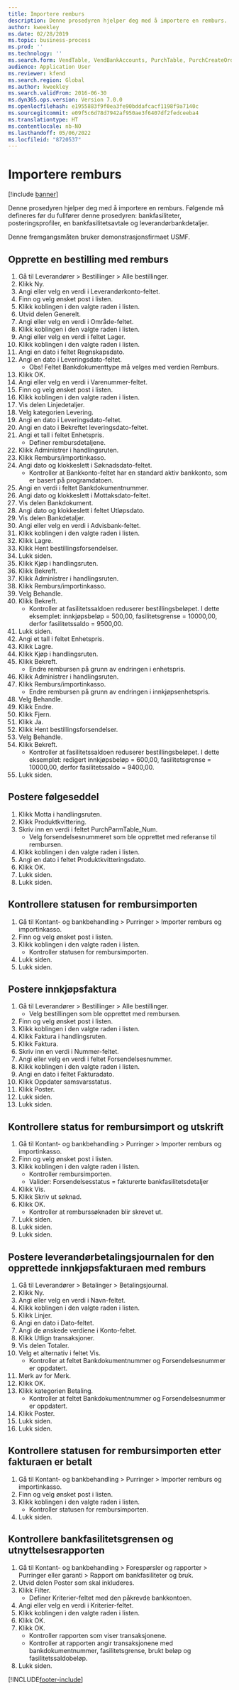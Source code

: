 ```yaml
---
title: Importere remburs
description: Denne prosedyren hjelper deg med å importere en remburs.
author: kweekley
ms.date: 02/28/2019
ms.topic: business-process
ms.prod: ''
ms.technology: ''
ms.search.form: VendTable, VendBankAccounts, PurchTable, PurchCreateOrder, InventItemIdLookupPurchase, BankLCImport,  PurchEditLines, VendEditInvoice, SrsReportViewerForm, LedgerJournalTable, LedgerJournalTransVendPaym, VendOpenTrans, SysQueryForm, BankAccountTableLookUp
audience: Application User
ms.reviewer: kfend
ms.search.region: Global
ms.author: kweekley
ms.search.validFrom: 2016-06-30
ms.dyn365.ops.version: Version 7.0.0
ms.openlocfilehash: e1955883f9f0ea3fe90bddafcacf1198f9a7140c
ms.sourcegitcommit: e09f5c6d78d7942af950ae3f6407df2fedceeba4
ms.translationtype: HT
ms.contentlocale: nb-NO
ms.lasthandoff: 05/06/2022
ms.locfileid: "8720537"
---
```

# <a name="import-letter-of-credit"></a>Importere remburs

[!include [banner](../../includes/banner.md)]

Denne prosedyren hjelper deg med å importere en remburs. Følgende må defineres før du fullfører denne prosedyren: bankfasiliteter, posteringsprofiler, en bankfasilitetsavtale og leverandørbankdetaljer.

Denne fremgangsmåten bruker demonstrasjonsfirmaet USMF.


## <a name="create-a-purchase-order-with-letter-of-credit"></a>Opprette en bestilling med remburs
1. Gå til Leverandører > Bestillinger > Alle bestillinger.
2. Klikk Ny.
3. Angi eller velg en verdi i Leverandørkonto-feltet.
4. Finn og velg ønsket post i listen.
5. Klikk koblingen i den valgte raden i listen.
6. Utvid delen Generelt.
7. Angi eller velg en verdi i Område-feltet.
8. Klikk koblingen i den valgte raden i listen.
9. Angi eller velg en verdi i feltet Lager.
10. Klikk koblingen i den valgte raden i listen.
11. Angi en dato i feltet Regnskapsdato.
12. Angi en dato i Leveringsdato-feltet.
    * Obs!  Feltet Bankdokumenttype må velges med verdien Remburs.  
13. Klikk OK.
14. Angi eller velg en verdi i Varenummer-feltet.
15. Finn og velg ønsket post i listen.
16. Klikk koblingen i den valgte raden i listen.
17. Vis delen Linjedetaljer.
18. Velg kategorien Levering.
19. Angi en dato i Leveringsdato-feltet.
20. Angi en dato i Bekreftet leveringsdato-feltet.
21. Angi et tall i feltet Enhetspris.
    * Definer rembursdetaljene.  
22. Klikk Administrer i handlingsruten.
23. Klikk Remburs/importinkasso.
24. Angi dato og klokkeslett i Søknadsdato-feltet.
    * Kontroller at Bankkonto-feltet har en standard aktiv bankkonto, som er basert på programdatoen.  
25. Angi en verdi i feltet Bankdokumentnummer.
26. Angi dato og klokkeslett i Mottaksdato-feltet.
27. Vis delen Bankdokument.
28. Angi dato og klokkeslett i feltet Utløpsdato.
29. Vis delen Bankdetaljer.
30. Angi eller velg en verdi i Advisbank-feltet.
31. Klikk koblingen i den valgte raden i listen.
32. Klikk Lagre.
33. Klikk Hent bestillingsforsendelser.
34. Lukk siden.
35. Klikk Kjøp i handlingsruten.
36. Klikk Bekreft.
37. Klikk Administrer i handlingsruten.
38. Klikk Remburs/importinkasso.
39. Velg Behandle.
40. Klikk Bekreft.
    * Kontroller at fasilitetssaldoen reduserer bestillingsbeløpet.  I dette eksemplet: innkjøpsbeløp = 500,00, fasilitetsgrense = 10000,00, derfor fasilitetssaldo = 9500,00.  
41. Lukk siden.
42. Angi et tall i feltet Enhetspris.
43. Klikk Lagre.
44. Klikk Kjøp i handlingsruten.
45. Klikk Bekreft.
    * Endre rembursen på grunn av endringen i enhetspris.  
46. Klikk Administrer i handlingsruten.
47. Klikk Remburs/importinkasso.
    * Endre rembursen på grunn av endringen i innkjøpsenhetspris.  
48. Velg Behandle.
49. Klikk Endre.
50. Klikk Fjern.
51. Klikk Ja.
52. Klikk Hent bestillingsforsendelser.
53. Velg Behandle.
54. Klikk Bekreft.
    * Kontroller at fasilitetssaldoen reduserer bestillingsbeløpet.  I dette eksemplet: redigert innkjøpsbeløp = 600,00, fasilitetsgrense = 10000,00, derfor fasilitetssaldo = 9400,00.  
55. Lukk siden.

## <a name="post-packing-slip"></a>Postere følgeseddel
1. Klikk Motta i handlingsruten.
2. Klikk Produktkvittering.
3. Skriv inn en verdi i feltet PurchParmTable_Num.
    * Velg forsendelsesnummeret som ble opprettet med referanse til rembursen.  
4. Klikk koblingen i den valgte raden i listen.
5. Angi en dato i feltet Produktkvitteringsdato.
6. Klikk OK.
7. Lukk siden.
8. Lukk siden.

## <a name="verify-import-letter-of-credit-status"></a>Kontrollere statusen for rembursimporten
1. Gå til Kontant- og bankbehandling > Purringer > Importer remburs og importinkasso.
2. Finn og velg ønsket post i listen.
3. Klikk koblingen i den valgte raden i listen.
    * Kontroller statusen for rembursimporten.     
4. Lukk siden.
5. Lukk siden.

## <a name="post-purchase-invoice"></a>Postere innkjøpsfaktura
1. Gå til Leverandører > Bestillinger > Alle bestillinger.
    * Velg bestillingen som ble opprettet med rembursen.  
2. Finn og velg ønsket post i listen.
3. Klikk koblingen i den valgte raden i listen.
4. Klikk Faktura i handlingsruten.
5. Klikk Faktura.
6. Skriv inn en verdi i Nummer-feltet.
7. Angi eller velg en verdi i feltet Forsendelsesnummer.
8. Klikk koblingen i den valgte raden i listen.
9. Angi en dato i feltet Fakturadato.
10. Klikk Oppdater samsvarsstatus.
11. Klikk Poster.
12. Lukk siden.
13. Lukk siden.

## <a name="verify-import-letter-of-credit-status-and-printing"></a>Kontrollere status for rembursimport og utskrift

1. Gå til Kontant- og bankbehandling > Purringer > Importer remburs og importinkasso.
2. Finn og velg ønsket post i listen.
3. Klikk koblingen i den valgte raden i listen.
    * Kontroller rembursimporten.  
    * Valider: Forsendelsesstatus = fakturerte bankfasilitetsdetaljer  
4. Klikk Vis.
5. Klikk Skriv ut søknad.
6. Klikk OK.
    * Kontroller at remburssøknaden blir skrevet ut.  
7. Lukk siden.
8. Lukk siden.
9. Lukk siden.

## <a name="post-vendor-payment-journal-for-the-created-purchase-invoice-with-letter-of-credit"></a>Postere leverandørbetalingsjournalen for den opprettede innkjøpsfakturaen med remburs
1. Gå til Leverandører > Betalinger > Betalingsjournal.
2. Klikk Ny.
3. Angi eller velg en verdi i Navn-feltet.
4. Klikk koblingen i den valgte raden i listen.
5. Klikk Linjer.
6. Angi en dato i Dato-feltet.
7. Angi de ønskede verdiene i Konto-feltet.
8. Klikk Utlign transaksjoner.
9. Vis delen Totaler.
10. Velg et alternativ i feltet Vis.
    * Kontroller at feltet Bankdokumentnummer og Forsendelsesnummer er oppdatert.  
11. Merk av for Merk.
12. Klikk OK.
13. Klikk kategorien Betaling.
    * Kontroller at feltet Bankdokumentnummer og Forsendelsesnummer er oppdatert.  
14. Klikk Poster.
15. Lukk siden.
16. Lukk siden.

## <a name="verify-import-letter-of-credit-status-after-invoice-paid"></a>Kontrollere statusen for rembursimporten etter fakturaen er betalt
1. Gå til Kontant- og bankbehandling > Purringer > Importer remburs og importinkasso.
2. Finn og velg ønsket post i listen.
3. Klikk koblingen i den valgte raden i listen.
    * Kontroller statusen for rembursimporten.   
4. Lukk siden.

## <a name="verify-the-bank-facility-limit-and-utilization-report"></a>Kontrollere bankfasilitetsgrensen og utnyttelsesrapporten
1. Gå til Kontant- og bankbehandling > Forespørsler og rapporter > Purringer eller garanti > Rapport om bankfasiliteter og bruk.
2. Utvid delen Poster som skal inkluderes.
3. Klikk Filter.
    * Definer Kriterier-feltet med den påkrevde bankkontoen.  
4. Angi eller velg en verdi i Kriterier-feltet.
5. Klikk koblingen i den valgte raden i listen.
6. Klikk OK.
7. Klikk OK.
    * Kontroller rapporten som viser transaksjonene.  
    * Kontroller at rapporten angir transaksjonene med bankdokumentnummer, fasilitetsgrense, brukt beløp og fasilitetssaldobeløp.  
8. Lukk siden.



[!INCLUDE[footer-include](../../../includes/footer-banner.md)]
